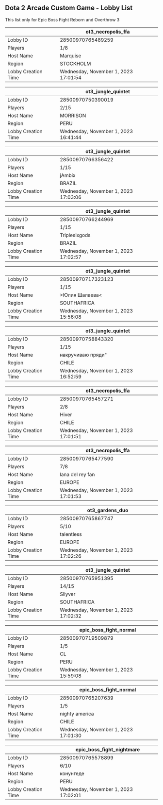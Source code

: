 ## Dota 2 Arcade Custom Game - Lobby List

This list only for Epic Boss Fight Reborn and Overthrow 3

|  | ot3_necropolis_ffa |
| ------ | ------ |
| Lobby ID | 28500970765489259 |
| Players | 1/8 |
| Host Name | Marquise |
| Region | STOCKHOLM |
| Lobby Creation Time | Wednesday, November 1, 2023 17:01:54 |


|  | ot3_jungle_quintet |
| ------ | ------ |
| Lobby ID | 28500970750390019 |
| Players | 2/15 |
| Host Name | MORRISON |
| Region | PERU |
| Lobby Creation Time | Wednesday, November 1, 2023 16:41:44 |


|  | ot3_jungle_quintet |
| ------ | ------ |
| Lobby ID | 28500970766356422 |
| Players | 1/15 |
| Host Name | jAmbix |
| Region | BRAZIL |
| Lobby Creation Time | Wednesday, November 1, 2023 17:03:06 |


|  | ot3_jungle_quintet |
| ------ | ------ |
| Lobby ID | 28500970766244969 |
| Players | 1/15 |
| Host Name | Triplesixgods |
| Region | BRAZIL |
| Lobby Creation Time | Wednesday, November 1, 2023 17:02:57 |


|  | ot3_jungle_quintet |
| ------ | ------ |
| Lobby ID | 28500970717323123 |
| Players | 1/15 |
| Host Name | >Юлия Шалаева< |
| Region | SOUTHAFRICA |
| Lobby Creation Time | Wednesday, November 1, 2023 15:56:08 |


|  | ot3_jungle_quintet |
| ------ | ------ |
| Lobby ID | 28500970758843320 |
| Players | 1/15 |
| Host Name | накручиваю пряди" |
| Region | CHILE |
| Lobby Creation Time | Wednesday, November 1, 2023 16:52:59 |


|  | ot3_necropolis_ffa |
| ------ | ------ |
| Lobby ID | 28500970765457271 |
| Players | 2/8 |
| Host Name | Hiver |
| Region | CHILE |
| Lobby Creation Time | Wednesday, November 1, 2023 17:01:51 |


|  | ot3_necropolis_ffa |
| ------ | ------ |
| Lobby ID | 28500970765477590 |
| Players | 7/8 |
| Host Name | lana del rey fan |
| Region | EUROPE |
| Lobby Creation Time | Wednesday, November 1, 2023 17:01:53 |


|  | ot3_gardens_duo |
| ------ | ------ |
| Lobby ID | 28500970765867747 |
| Players | 5/10 |
| Host Name | talentless |
| Region | EUROPE |
| Lobby Creation Time | Wednesday, November 1, 2023 17:02:26 |


|  | ot3_jungle_quintet |
| ------ | ------ |
| Lobby ID | 28500970765951395 |
| Players | 14/15 |
| Host Name | Sliyver |
| Region | SOUTHAFRICA |
| Lobby Creation Time | Wednesday, November 1, 2023 17:02:32 |


|  | epic_boss_fight_normal |
| ------ | ------ |
| Lobby ID | 28500970719509879 |
| Players | 1/5 |
| Host Name | CL |
| Region | PERU |
| Lobby Creation Time | Wednesday, November 1, 2023 15:59:08 |


|  | epic_boss_fight_normal |
| ------ | ------ |
| Lobby ID | 28500970765207639 |
| Players | 1/5 |
| Host Name | nighty america |
| Region | CHILE |
| Lobby Creation Time | Wednesday, November 1, 2023 17:01:30 |


|  | epic_boss_fight_nightmare |
| ------ | ------ |
| Lobby ID | 28500970765578899 |
| Players | 6/10 |
| Host Name | конунгеде |
| Region | PERU |
| Lobby Creation Time | Wednesday, November 1, 2023 17:02:01 |


